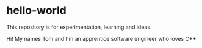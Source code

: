 # hello-world
This repository is for experimentation, learning and ideas.

Hi! My names Tom and I'm an apprentice software engineer who loves C++
